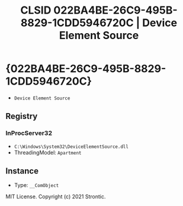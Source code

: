 ﻿---
title: "CLSID 022BA4BE-26C9-495B-8829-1CDD5946720C | Device Element Source"
excerpt: What is COM-Object CLSID 022BA4BE-26C9-495B-8829-1CDD5946720C?
---

# {022BA4BE-26C9-495B-8829-1CDD5946720C}

* `Device Element Source`

## Registry


### InProcServer32

* `C:\Windows\System32\DeviceElementSource.dll`
* ThreadingModel: `Apartment`

## Instance

* Type: `__ComObject`

MIT License. Copyright (c) 2021 Strontic.


